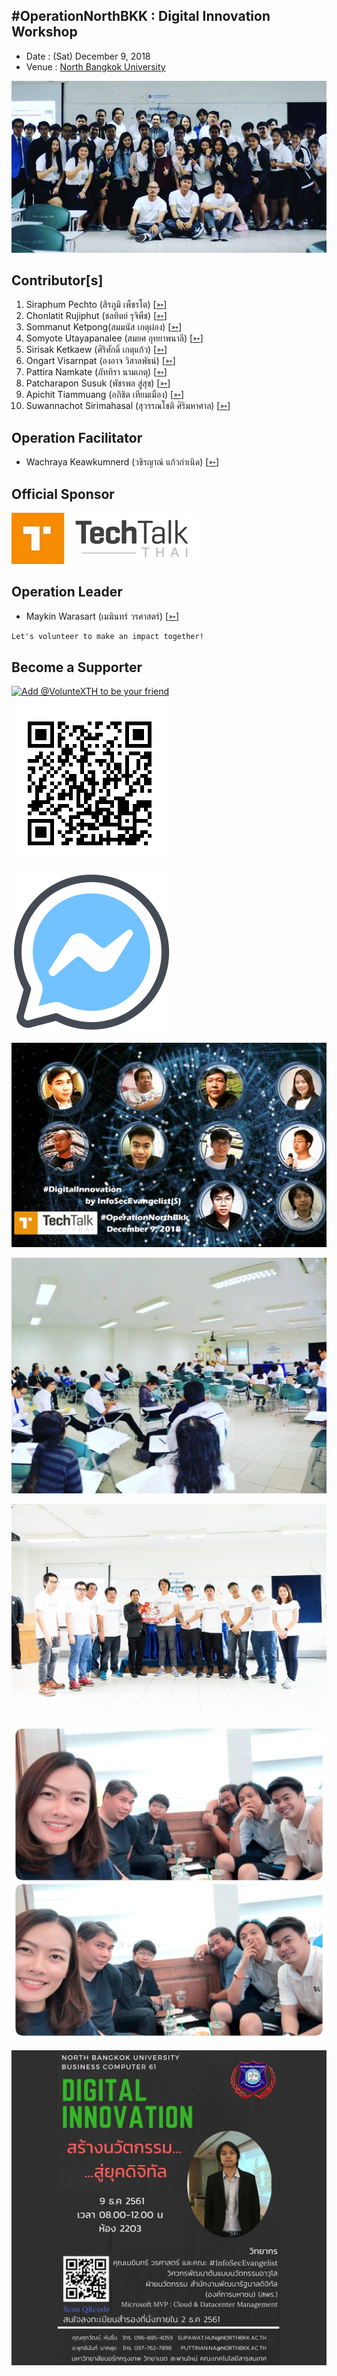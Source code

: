 ## #OperationNorthBKK : Digital Innovation Workshop

+ Date : (Sat) December 9, 2018
+ Venue : [North Bangkok University](http://www.northbkk.ac.th/)

[![](/OperationNorthBKK/pic/Group.jpg "#OperationNorthBKK")](https://web.facebook.com/hashtag/OperationNorthBKK)

## Contributor[s]
1. Siraphum Pechto (สิรภูมิ เพ็ชรโต) [[➳](https://www.facebook.com/SiraphumPechto)]
1. Chonlatit Rujiphut (ชลทิตย์ รุจิพืช) [[➳](https://www.facebook.com/Tsunakun27)]
1. Sommanut Ketpong(สมมนัส เกตุผ่อง) [[➳](https://www.facebook.com/tong.ketpong)]
1. Somyote Utayapanalee (สมยศ อุทยาพนาลี) [[➳](https://www.facebook.com/yote.utaya)]
1. Sirisak Ketkaew (ศิริศักดิ์ เกตุแก้ว) [[➳](https://www.facebook.com/sirisak.k94)]
1. Ongart Visarnpat (องอาจ วิสาลพัธน์) [[➳](https://www.facebook.com/profile.php?id=100001047251442)]
1. Pattira Namkate (ภัททิรา นามเกตุ) [[➳](https://www.facebook.com/baitoeyJa)]
1. Patcharapon Susuk (พัชรพล สู่สุข) [[➳](https://www.facebook.com/Forestwick)]
1. Apichit Tiammuang (อภิชิต เทียมเมือง) [[➳](https://www.facebook.com/zer0kan)]
1. Suwannachot Sirimahasal (สุวรรณโชติ ศิริมหาศาล) [[➳](https://web.facebook.com/discovery.kwang)]

## Operation Facilitator
+ Wachraya Keawkumnerd (วชิรญาณ์ แก้วกำเนิด) [[➳](https://web.facebook.com/whan.keawkumnerd)]

## Official Sponsor
[![](/OperationBSU10/pic/TechTalkThai.jpg "TechTalkThai - ศูนย์รวมข่าว Enterprise IT ออนไลน์แห่งแรกในประเทศไทย")](https://www.techtalkthai.com/)

## Operation Leader
+ Maykin Warasart (เมฆินทร์ วรศาสตร์) [[➳](http://mk.in.th)]

```markdown
Let's volunteer to make an impact together!
```

## Become a Supporter

[![](https://scdn.line-apps.com/n/line_add_friends/btn/en.png "Add @VolunteXTH to be your friend")](https://lin.ee/cnIgUj4)

[![](/@VolunteXTH.png "Add @VolunteXTH to be your friend")](https://line.me/R/ti/p/@voluntex)

[![](/fb-m.png "Talk to us via FB messenger")](https://m.me/VolunteXTH)


[![](/OperationNorthBKK/pic/Team.jpg "#OperationNorthBKK")](https://web.facebook.com/hashtag/OperationNorthBKK)

[![](/OperationNorthBKK/pic/During.jpg "#OperationNorthBKK")](https://web.facebook.com/hashtag/OperationNorthBKK)

[![](/OperationNorthBKK/pic/Gift.jpg "#OperationNorthBKK")](https://web.facebook.com/hashtag/OperationNorthBKK)

[![](/OperationNorthBKK/pic/Prep.jpg "#OperationNorthBKK")](https://web.facebook.com/hashtag/OperationNorthBKK)

[![](/OperationNorthBKK/pic/Poster.jpg "#OperationNorthBKK")](https://web.facebook.com/hashtag/OperationNorthBKK)

